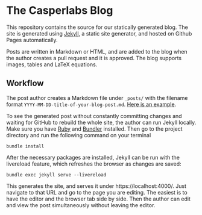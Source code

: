 # The Casperlabs Blog

This repository contains the source for our statically generated blog. The site is generated using [Jekyll](https://jekyllrb.com/), a static site generator, and hosted on Github Pages automatically.

Posts are written in Markdown or HTML, and are added to the blog when the author creates a pull request and it is approved. The blog supports images, tables and LaTeX equations.

## Workflow

The post author creates a Markdown file under `_posts/` with the filename format `YYYY-MM-DD-title-of-your-blog-post.md`. [Here is an example](https://raw.githubusercontent.com/CasperLabs/casperlabs.github.io/master/_posts/2019-12-17-tps-considered-harmful.md).

To see the generated post without constantly committing changes and waiting for GitHub to rebuild the whole site, the author can run Jekyll locally. Make sure you have [Ruby](https://www.ruby-lang.org/en/) and [Bundler](https://bundler.io/) installed. Then go to the project directory and run the following command on your terminal

```
bundle install
```

After the necessary packages are installed, Jekyll can be run with the livereload feature, which refreshes the browser as changes are saved:

```
bundle exec jekyll serve --livereload
```

This generates the site, and serves it under https://localhost:4000/. Just navigate to that URL and go to the page you are editing. The easiest is to have the editor and the browser tab side by side. Then the author can edit and view the post simultaneously without leaving the editor.
